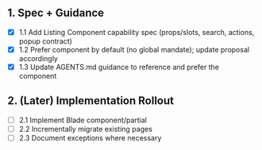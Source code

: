 ## 1. Spec + Guidance
- [x] 1.1 Add Listing Component capability spec (props/slots, search, actions, popup contract)
- [x] 1.2 Prefer component by default (no global mandate); update proposal accordingly
- [x] 1.3 Update AGENTS.md guidance to reference and prefer the component

## 2. (Later) Implementation Rollout
- [ ] 2.1 Implement Blade component/partial
- [ ] 2.2 Incrementally migrate existing pages
- [ ] 2.3 Document exceptions where necessary
